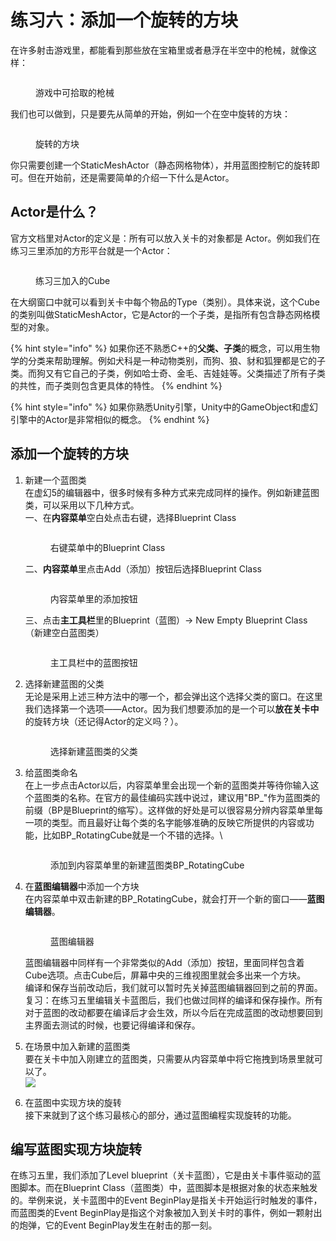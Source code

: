 # 练习六：添加一个旋转的方块

在许多射击游戏里，都能看到那些放在宝箱里或者悬浮在半空中的枪械，就像这样：

<figure><img src=".gitbook/assets/UnrealEditor_L3jnq3EzEs.gif" alt=""><figcaption><p>游戏中可拾取的枪械</p></figcaption></figure>

我们也可以做到，只是要先从简单的开始，例如一个在空中旋转的方块：

<figure><img src=".gitbook/assets/UnrealEditor_tckjKDuBG3.gif" alt=""><figcaption><p>旋转的方块</p></figcaption></figure>

你只需要创建一个StaticMeshActor（静态网格物体），并用蓝图控制它的旋转即可。但在开始前，还是需要简单的介绍一下什么是Actor。

## Actor是什么？

官方文档里对Actor的定义是：所有可以放入关卡的对象都是 Actor。例如我们在练习三里添加的方形平台就是一个Actor：

<figure><img src=".gitbook/assets/image (4) (1) (1) (1).png" alt=""><figcaption><p>练习三加入的Cube</p></figcaption></figure>

在大纲窗口中就可以看到关卡中每个物品的Type（类别）。具体来说，这个Cube的类别叫做StaticMeshActor，它是Actor的一个子类，是指所有包含静态网格模型的对象。

{% hint style="info" %}
如果你还不熟悉C++的**父类、子类**的概念，可以用生物学的分类来帮助理解。例如犬科是一种动物类别，而狗、狼、豺和狐狸都是它的子类。而狗又有它自己的子类，例如哈士奇、金毛、吉娃娃等。父类描述了所有子类的共性，而子类则包含更具体的特性。
{% endhint %}

{% hint style="info" %}
如果你熟悉Unity引擎，Unity中的GameObject和虚幻引擎中的Actor是非常相似的概念。
{% endhint %}

## 添加一个旋转的方块

1.  新建一个蓝图类\
    在虚幻5的编辑器中，很多时候有多种方式来完成同样的操作。例如新建蓝图类，可以采用以下几种方式。\
    一、在**内容菜单**空白处点击右键，选择Blueprint Class

    <figure><img src=".gitbook/assets/image.png" alt=""><figcaption><p>右键菜单中的Blueprint Class</p></figcaption></figure>

    二、**内容菜单**里点击Add（添加）按钮后选择Blueprint Class

    <figure><img src=".gitbook/assets/image (1).png" alt=""><figcaption><p>内容菜单里的添加按钮</p></figcaption></figure>

    三、点击**主工具栏**里的Blueprint（蓝图）-> New Empty Blueprint Class （新建空白蓝图类）

    <figure><img src=".gitbook/assets/image (3).png" alt=""><figcaption><p>主工具栏中的蓝图按钮</p></figcaption></figure>
2.  选择新建蓝图的父类\
    无论是采用上述三种方法中的哪一个，都会弹出这个选择父类的窗口。在这里我们选择第一个选项——Actor。因为我们想要添加的是一个可以**放在关卡中**的旋转方块（还记得Actor的定义吗？）。

    <figure><img src=".gitbook/assets/image (4).png" alt=""><figcaption><p>选择新建蓝图类的父类</p></figcaption></figure>
3.  给蓝图类命名\
    在上一步点击Actor以后，内容菜单里会出现一个新的蓝图类并等待你输入这个蓝图类的名称。在官方的最佳编码实践中说过，建议用"BP\_"作为蓝图类的前缀（BP是Blueprint的缩写）。这样做的好处是可以很容易分辨内容菜单里每一项的类型。而且最好让每个类的名字能够准确的反映它所提供的内容或功能，比如BP\_RotatingCube就是一个不错的选择。\


    <figure><img src=".gitbook/assets/image (5).png" alt=""><figcaption><p>添加到内容菜单里的新建蓝图类BP_RotatingCube</p></figcaption></figure>
4.  在**蓝图编辑器**中添加一个方块\
    在内容菜单中双击新建的BP\_RotatingCube，就会打开一个新的窗口——**蓝图编辑器**。

    <figure><img src=".gitbook/assets/image (6).png" alt=""><figcaption><p>蓝图编辑器</p></figcaption></figure>

    蓝图编辑器中同样有一个非常类似的Add（添加）按钮，里面同样包含着Cube选项。点击Cube后，屏幕中央的三维视图里就会多出来一个方块。\
    编译和保存当前改动后，我们就可以暂时先关掉蓝图编辑器回到之前的界面。\
    复习：在练习五里编辑关卡蓝图后，我们也做过同样的编译和保存操作。所有对于蓝图的改动都要在编译后才会生效，所以今后在完成蓝图的改动想要回到主界面去测试的时候，也要记得编译和保存。
5. 在场景中加入新建的蓝图类\
   要在关卡中加入刚建立的蓝图类，只需要从内容菜单中将它拖拽到场景里就可以了。\
   ![](.gitbook/assets/UnrealEditor\_ukbmfpxR03.gif)
6. 在蓝图中实现方块的旋转\
   接下来就到了这个练习最核心的部分，通过蓝图编程实现旋转的功能。

## 编写蓝图实现方块旋转

在练习五里，我们添加了Level blueprint（关卡蓝图），它是由关卡事件驱动的蓝图脚本。而在Blueprint Class（蓝图类）中，蓝图脚本是根据对象的状态来触发的。举例来说，关卡蓝图中的Event BeginPlay是指关卡开始运行时触发的事件，而蓝图类的Event BeginPlay是指这个对象被加入到关卡时的事件，例如一颗射出的炮弹，它的Event BeginPlay发生在射击的那一刻。
